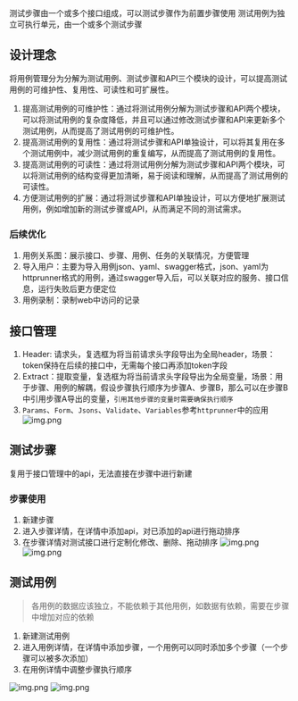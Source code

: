 

测试步骤由一个或多个接口组成，可以测试步骤作为前置步骤使用
测试用例为独立可执行单元，由一个或多个测试步骤

## 设计理念

将用例管理分为分解为测试用例、测试步骤和API三个模块的设计，可以提高测试用例的可维护性、复用性、可读性和可扩展性。

1. 提高测试用例的可维护性：通过将测试用例分解为测试步骤和API两个模块，可以将测试用例的复杂度降低，并且可以通过修改测试步骤和API来更新多个测试用例，从而提高了测试用例的可维护性。
2. 提高测试用例的复用性：通过将测试步骤和API单独设计，可以将其复用在多个测试用例中，减少测试用例的重复编写，从而提高了测试用例的复用性。
3. 提高测试用例的可读性：通过将测试用例分解为测试步骤和API两个模块，可以将测试用例的结构变得更加清晰，易于阅读和理解，从而提高了测试用例的可读性。
4. 方便测试用例的扩展：通过将测试步骤和API单独设计，可以方便地扩展测试用例，例如增加新的测试步骤或API，从而满足不同的测试需求。

### 后续优化

1. 用例关系图：展示接口、步骤、用例、任务的关联情况，方便管理
2. 导入用户：主要为导入用例json、yaml、swagger格式，json、yaml为httprunner格式的用例，通过swagger导入后，可以关联对应的服务、接口信息，运行失败后更方便定位
3. 用例录制：录制web中访问的记录

## 接口管理

1. Header: 请求头，复选框为将当前请求头字段导出为全局header，场景：token保持在后续的接口中，无需每个接口再添加token字段
2. Extract：提取变量，复选框为将当前请求头字段导出为全局变量，场景：用于步骤、用例的解耦，假设步骤执行顺序为步骤A、步骤B，那么可以在步骤B中引用步骤A导出的变量，`引用其他步骤的变量时需要确保执行顺序`
3. `Params`、`Form`、`Jsons`、`Validate`、`Variables`参考`httprunner`中的应用
   ![img.png](https://qiniu.yangfan.gd.cn/image/documents/apiadd.png)

## 测试步骤

复用于接口管理中的api，无法直接在步骤中进行新建

### 步骤使用

1. 新建步骤
2. 进入步骤详情，在详情中添加api，对已添加的api进行拖动排序
3. 在步骤详情对测试接口进行定制化修改、删除、拖动排序
   ![img.png](https://qiniu.yangfan.gd.cn/image/documents/stepDetail.png)
   ![img.png](https://qiniu.yangfan.gd.cn/image/documents/stepDetailAdd.png)


## 测试用例

> 各用例的数据应该独立，不能依赖于其他用例，如数据有依赖，需要在步骤中增加对应的依赖

1. 新建测试用例
2. 进入用例详情，在详情中添加步骤，一个用例可以同时添加多个步骤（一个步骤可以被多次添加）
3. 在用例详情中调整步骤执行顺序

![img.png](https://qiniu.yangfan.gd.cn/image/documents/caseDetail.png)
![img.png](https://qiniu.yangfan.gd.cn/image/documents/caseDetailAdd.png)